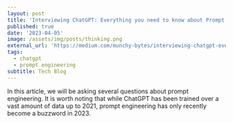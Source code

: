 ```yaml
---
layout: post
title: 'Interviewing ChatGPT: Everything you need to know about Prompt Engineering'
published: true
date: '2023-04-05'
image: /assets/img/posts/thinking.png
external_url: 'https://medium.com/munchy-bytes/interviewing-chatgpt-everything-you-need-to-know-about-prompt-engineering-4cc8ae6b5d2a'
tags:
  - chatgpt
  - prompt engineering
subtitle: Tech Blog
---
```

In this article, we will be asking several questions about prompt engineering. It is worth noting that while ChatGPT has been trained over a vast amount of data up to 2021, prompt engineering has only recently become a buzzword in 2023.
